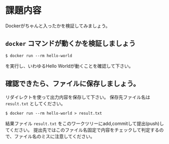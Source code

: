 # 課題内容

Dockerがちゃんと入ったかを検証してみましょう。

## `docker` コマンドが動くかを検証しましょう

```
$ docker run --rm hello-world
```

を実行し、いわゆるHello Worldが動くことを確認して下さい。

## 確認できたら、ファイルに保存しましょう。

リダイレクトを使って出力内容を保存して下さい。
保存先ファイル名は `result.txt` としてください。

```
$ docker run --rm hello-world > result.txt
```

結果ファイル `result.txt` をこのワークツリーにadd,commitして提出(push)してください。
提出先ではこのファイル名固定で内容をチェックして判定するので、ファイル名のミスに注意してください。

